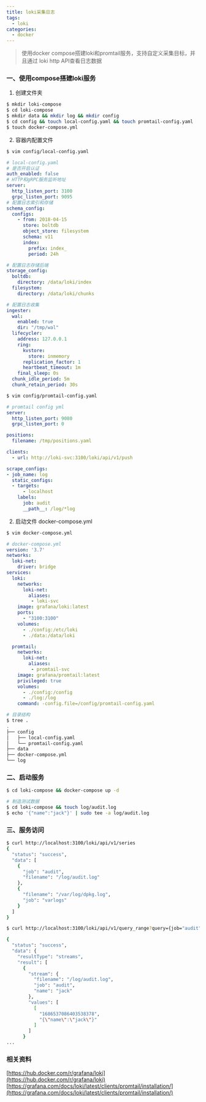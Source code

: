 ```yaml
---
title: loki采集日志
tags:
  - loki
categories:
  - docker
---
```


> 使用docker compose搭建loki和promtail服务，支持自定义采集目标，并且通过 loki http API查看日志数据

### 一、使用compose搭建loki服务

1. 创建文件夹

``` bash
$ mkdir loki-compose
$ cd loki-compose
$ mkdir data && mkdir log && mkdir config
$ cd config && touch local-config.yaml && touch promtail-config.yaml
$ touch docker-compose.yml
```

2. 容器内配置文件

``` bash
$ vim config/local-config.yaml
```

``` yml
# local-config.yaml
# 是否开启认证
auth_enabled: false
# HTTP和gRPC服务监听地址
server:
  http_listen_port: 3100
  grpc_listen_port: 9095
# 配置日志索引和存储
schema_config:
  configs:
    - from: 2018-04-15
      store: boltdb
      object_store: filesystem
      schema: v11
      index:
        prefix: index_
        period: 24h

# 配置日志存储后端
storage_config:
  boltdb:
    directory: /data/loki/index
  filesystem:
    directory: /data/loki/chunks

# 配置日志收集
ingester:
  wal:
    enabled: true
    dir: "/tmp/wal"
  lifecycler:
    address: 127.0.0.1
    ring:
      kvstore:
        store: inmemory
      replication_factor: 1
      heartbeat_timeout: 1m
    final_sleep: 0s
  chunk_idle_period: 5m
  chunk_retain_period: 30s
```

``` bash
$ vim config/promtail-config.yaml
```

``` yml
# promtail config yml
server:
  http_listen_port: 9080
  grpc_listen_port: 0

positions:
  filename: /tmp/positions.yaml

clients:
  - url: http://loki-svc:3100/loki/api/v1/push

scrape_configs:
- job_name: log
  static_configs:
  - targets:
      - localhost
    labels:
      job: audit
      __path__: /log/*log
```

2. 启动文件 docker-compose.yml

``` bash
$ vim docker-compose.yml
```

``` yml
# docker-compose.yml
version: '3.7'
networks:
  loki-net:
    driver: bridge
services:
  loki:
    networks:
      loki-net:
        aliases:
         - loki-svc
    image: grafana/loki:latest
    ports:
      - "3100:3100"
    volumes:
      - ./config:/etc/loki
      - ./data:/data/loki

  promtail:
    networks:
      loki-net:
        aliases:
         - promtail-svc
    image: grafana/promtail:latest
    privileged: true
    volumes:
      - ./config:/config
      - ./log:/log
    command: -config.file=/config/promtail-config.yaml
```

``` bash
# 目录结构
$ tree .
.
├── config
│   ├── local-config.yaml
│   └── promtail-config.yaml
├── data
├── docker-compose.yml
└── log
```


### 二、启动服务

``` bash
$ cd loki-compose && docker-compose up -d
```

``` bash
# 制造测试数据
$ cd loki-compose && touch log/audit.log
$ echo '{"name":"jack"}' | sudo tee -a log/audit.log
```


### 三、服务访问

``` bash
$ curl http://localhost:3100/loki/api/v1/series
{
  "status": "success",
  "data": [
    {
      "job": "audit",
      "filename": "/log/audit.log"
    },
    {
      "filename": "/var/log/dpkg.log",
      "job": "varlogs"
    }
  ]
}
```
``` bash
$ curl http://localhost:3100/loki/api/v1/query_range?query={job="audit"}|json

{
  "status": "success",
  "data": {
    "resultType": "streams",
    "result": [
      {
        "stream": {
          "filename": "/log/audit.log",
          "job": "audit",
          "name": "jack"
        },
        "values": [
          [
            "1686537086403538378",
            "{\"name\":\"jack\"}"
          ]
        ]
      }
...
```

### 相关资料

[https://hub.docker.com/r/grafana/loki](https://hub.docker.com/r/grafana/loki)
[https://grafana.com/docs/loki/latest/clients/promtail/installation/](https://grafana.com/docs/loki/latest/clients/promtail/installation/)
